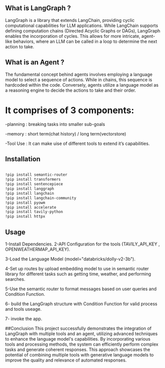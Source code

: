 ## What is LangGraph ?
LangGraph is a library that extends LangChain, providing cyclic computational capabilities for LLM applications. While LangChain supports defining computation chains (Directed Acyclic Graphs or DAGs), LangGraph enables the incorporation of cycles. This allows for more intricate, agent-like behaviors, where an LLM can be called in a loop to determine the next action to take.

## What is an Agent ?
The fundamental concept behind agents involves employing a language model to select a sequence of actions. While in chains, this sequence is hardcoded within the code. Conversely, agents utilize a language model as a reasoning engine to decide the actions to take and their order.

# It comprises of 3 components:

-planning : breaking tasks into smaller sub-goals

-memory : short term(chat history) / long term(vectorstore)

-Tool Use : It can make uise of different tools to extend it’s capabilities.

## Installation

```bash

!pip install semantic-router
!pip install transformers
!pip install sentencepiece
!pip install langgraph
!pip install langchain
!pip install langchain-community
!pip install pyowm
!pip install accelerate
!pip install tavily-python
!pip install httpx
```
## Usage

1-Install Dependencies.
2-API Configuration for the tools (TAVILY_API_KEY , OPENWEATHERMAP_API_KEY).

3-Load the Language Model (model="databricks/dolly-v2-3b").

4-Set up routes by upload embedding model to use in semantic router library for different tasks such as getting time, weather, and performing searches.

5-Use the semantic router to format messages based on user queries and Condition Function.

6- build the LangGraph structure with Condition Function for valid process and tools useage.

7- invoke the app.

##Conclusion
This project successfully demonstrates the integration of LangGraph with multiple tools and an agent, utilizing advanced techniques to enhance the language model's capabilities. By incorporating various tools and processing methods, the system can efficiently perform complex tasks and generate coherent responses. This approach showcases the potential of combining multiple tools with generative language models to improve the quality and relevance of automated responses.

